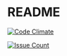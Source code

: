 # README

[![Code Climate](https://codeclimate.com/github/GoofyGoober/segni/badges/gpa.svg)](https://codeclimate.com/github/GoofyGoober/segni)

[![Issue Count](https://codeclimate.com/github/GoofyGoober/segni/badges/issue_count.svg)](https://codeclimate.com/github/GoofyGoober/segni)


